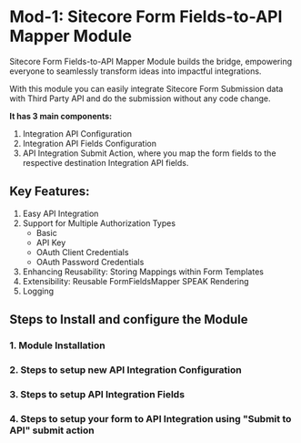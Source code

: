 # Mod-1: Sitecore Form Fields-to-API Mapper Module
Sitecore Form Fields-to-API Mapper Module builds the bridge, empowering everyone to seamlessly transform ideas into impactful integrations.

With this module you can easily integrate Sitecore Form Submission data with Third Party API and do the submission without any code change.

**It has 3 main components:**
1. Integration API Configuration
2. Integration API Fields Configuration
3. API Integration Submit Action, where you map the form fields to the respective destination Integration API fields. 

## Key Features:
1. Easy API Integration
2. Support for Multiple Authorization Types
    - Basic 
    - API Key
    - OAuth Client Credentials
    - OAuth Password Credentials
3. Enhancing Reusability: Storing Mappings within Form Templates
4. Extensibility: Reusable FormFieldsMapper SPEAK Rendering
5. Logging


## Steps to Install and configure the Module
### 1. Module Installation

### 2. Steps to setup new API Integration Configuration

### 3. Steps to setup API Integration Fields

### 4. Steps to setup your form to API Integration using "Submit to API" submit action